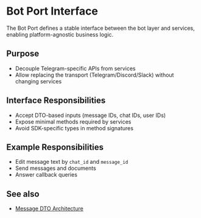 # Bot Port Interface

The Bot Port defines a stable interface between the bot layer and services, enabling platform-agnostic business logic.

## Purpose

- Decouple Telegram-specific APIs from services
- Allow replacing the transport (Telegram/Discord/Slack) without changing services

## Interface Responsibilities

- Accept DTO-based inputs (message IDs, chat IDs, user IDs)
- Expose minimal methods required by services
- Avoid SDK-specific types in method signatures

## Example Responsibilities

- Edit message text by `chat_id` and `message_id`
- Send messages and documents
- Answer callback queries

## See also

- [Message DTO Architecture](message-dto.md)
